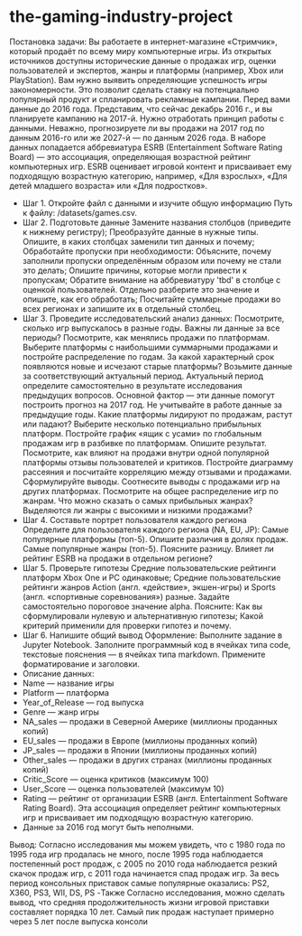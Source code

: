 # the-gaming-industry-project
Постановка задачи:
Вы работаете в интернет-магазине «Стримчик», который продаёт по всему миру компьютерные игры. Из открытых источников доступны исторические данные о продажах игр, оценки пользователей и экспертов, жанры и платформы (например, Xbox или PlayStation). Вам нужно выявить определяющие успешность игры закономерности. Это позволит сделать ставку на потенциально популярный продукт и спланировать рекламные кампании. Перед вами данные до 2016 года. Представим, что сейчас декабрь 2016 г., и вы планируете кампанию на 2017-й. Нужно отработать принцип работы с данными. Неважно, прогнозируете ли вы продажи на 2017 год по данным 2016-го или же 2027-й — по данным 2026 года. В наборе данных попадается аббревиатура ESRB (Entertainment Software Rating Board) — это ассоциация, определяющая возрастной рейтинг компьютерных игр. ESRB оценивает игровой контент и присваивает ему подходящую возрастную категорию, например, «Для взрослых», «Для детей младшего возраста» или «Для подростков».
- Шаг 1. Откройте файл с данными и изучите общую информацию
Путь к файлу: /datasets/games.csv. 
- Шаг 2. Подготовьте данные Замените названия столбцов (приведите к нижнему регистру); Преобразуйте данные в нужные типы. Опишите, в каких столбцах заменили тип данных и почему; Обработайте пропуски при необходимости:
Объясните, почему заполнили пропуски определённым образом или почему не стали это делать;
Опишите причины, которые могли привести к пропускам;
Обратите внимание на аббревиатуру 'tbd' в столбце с оценкой пользователей. Отдельно разберите это значение и опишите, как его обработать;
Посчитайте суммарные продажи во всех регионах и запишите их в отдельный столбец.
- Шаг 3. Проведите исследовательский анализ данных: Посмотрите, сколько игр выпускалось в разные годы. Важны ли данные за все периоды?
Посмотрите, как менялись продажи по платформам. Выберите платформы с наибольшими суммарными продажами и постройте распределение по годам. За какой характерный срок появляются новые и исчезают старые платформы?
Возьмите данные за соответствующий актуальный период. Актуальный период определите самостоятельно в результате исследования предыдущих вопросов. Основной фактор — эти данные помогут построить прогноз на 2017 год.
Не учитывайте в работе данные за предыдущие годы.
Какие платформы лидируют по продажам, растут или падают? Выберите несколько потенциально прибыльных платформ.
Постройте график «ящик с усами» по глобальным продажам игр в разбивке по платформам. Опишите результат.
Посмотрите, как влияют на продажи внутри одной популярной платформы отзывы пользователей и критиков. Постройте диаграмму рассеяния и посчитайте корреляцию между отзывами и продажами. Сформулируйте выводы.
Соотнесите выводы с продажами игр на других платформах.
Посмотрите на общее распределение игр по жанрам. Что можно сказать о самых прибыльных жанрах? Выделяются ли жанры с высокими и низкими продажами?
- Шаг 4. Составьте портрет пользователя каждого региона
Определите для пользователя каждого региона (NA, EU, JP):
Самые популярные платформы (топ-5). Опишите различия в долях продаж.
Самые популярные жанры (топ-5). Поясните разницу.
Влияет ли рейтинг ESRB на продажи в отдельном регионе?
- Шаг 5. Проверьте гипотезы
Средние пользовательские рейтинги платформ Xbox One и PC одинаковые;
Средние пользовательские рейтинги жанров Action (англ. «действие», экшен-игры) и Sports (англ. «спортивные соревнования») разные.
Задайте самостоятельно пороговое значение alpha.
Поясните:
Как вы сформулировали нулевую и альтернативную гипотезы;
Какой критерий применили для проверки гипотез и почему.
- Шаг 6. Напишите общий вывод
Оформление: Выполните задание в Jupyter Notebook. Заполните программный код в ячейках типа code, текстовые пояснения — в ячейках типа markdown. Примените форматирование и заголовки.
- Описание данных:
- Name — название игры
- Platform — платформа
- Year_of_Release — год выпуска
- Genre — жанр игры
- NA_sales — продажи в Северной Америке (миллионы проданных копий)
- EU_sales — продажи в Европе (миллионы проданных копий)
- JP_sales — продажи в Японии (миллионы проданных копий)
- Other_sales — продажи в других странах (миллионы проданных копий)
- Critic_Score — оценка критиков (максимум 100)
- User_Score — оценка пользователей (максимум 10)
- Rating — рейтинг от организации ESRB (англ. Entertainment Software Rating Board). Эта ассоциация определяет рейтинг компьютерных игр и присваивает им подходящую возрастную категорию.
- Данные за 2016 год могут быть неполными.

Вывод:
Согласно исследования мы можем увидеть, что с 1980 года по 1995 года игр продалась не много, после 1995 года наблюдается постепенный рост продаж, с 2005 по 2010 года наблюдается резкий скачок продаж игр, с 2011 года начинается спад продаж игр.
За весь период консольных приставок самые популярные оказались: PS2, X360, PS3, WII, DS, PS
-Также Согласно исследования, можно сделать вывод, что средняя продолжительность жизни игровой приставки составляет порядка 10 лет. Самый пик продаж наступает примерно через 5 лет после выпуска консоли
